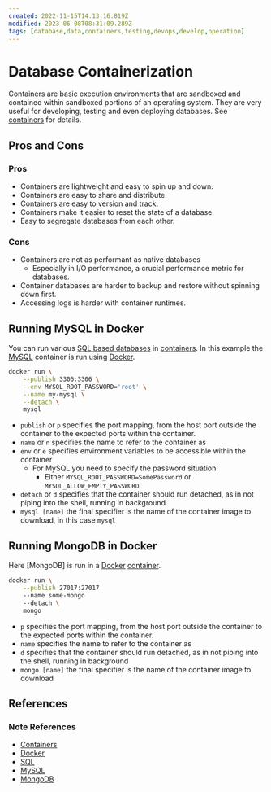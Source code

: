 ```yaml
---
created: 2022-11-15T14:13:16.819Z
modified: 2023-06-08T08:31:09.289Z
tags: [database,data,containers,testing,devops,develop,operation]
---
```

# Database Containerization

Containers are basic execution environments that
are sandboxed and contained within sandboxed portions of an operating system.
They are very useful for developing, testing and even deploying databases.
See [containers][-container] for details.

## Pros and Cons

### Pros

* Containers are lightweight and easy to spin up and down.
* Containers are easy to share and distribute.
* Containers are easy to version and track.
* Containers make it easier to reset the state of a database.
* Easy to segregate databases from each other.

### Cons

* Containers are not as performant as native databases
  * Especially in I/O performance, a crucial performance metric for databases.
* Container databases are harder to backup and restore without spinning down first.
* Accessing logs is harder with container runtimes.

## Running MySQL in Docker

You can run various [SQL based databases][-sql] in [containers][-container].
In this example the [MySQL][-mysql] container is run using [Docker][-docker].

```sh
docker run \
    --publish 3306:3306 \
    --env MYSQL_ROOT_PASSWORD='root' \
    --name my-mysql \
    --detach \
    mysql
```

* `publish` or `p` specifies the port mapping,
from the host port outside the container to the expected ports within the container.
* `name` or `n` specifies the name to refer to the container as
* `env` or `e` specifies environment variables to be accessible within the container
  * For MySQL you need to specify the password situation:
    * Either `MYSQL_ROOT_PASSWORD=SomePassword` or `MYSQL_ALLOW_EMPTY_PASSWORD`
* `detach` or `d` specifies that the container should run detached,
as in not piping into the shell, running in background
* `mysql [name]` the final specifier is the name of the container image to download,
in this case `mysql`

## Running MongoDB in Docker

Here [MongoDB] is run in a [Docker][-docker] [container][-container].

```bash
docker run \
    --publish 27017:27017
    --name some-mongo
    --detach \
    mongo
```

* `p` specifies the port mapping,
from the host port outside the container to the expected ports within the container.
* `name` specifies the name to refer to the container as
* `d` specifies that the container should run detached,
as in not piping into the shell, running in background
* `mongo [name]` the final specifier is the name of the container image to download

## References

### Note References

* [Containers][-container]
* [Docker][-docker]
* [SQL][-sql]
* [MySQL][-mysql]
* [MongoDB][-mongo]

<!-- Hidden Reference Links Below Here -->
[-container]: container.md "Containers"
[-docker]: docker.md "Docker"
[-mongo]: mongo.md "MongoDB"
[-mysql]: mysql.md "MySQL"
[-sql]: sql.md "SQL"

